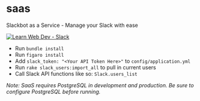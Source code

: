 # saas
Slackbot as a Service - Manage your Slack with ease

[![Learn Web Dev - Slack](https://learnwebdev-slackin.herokuapp.com/badge.svg)](https://learnwebdev.github.io)

* Run `bundle install`
* Run `figaro install`
* Add `slack_token: "<Your API Token Here>"` to `config/application.yml`
* Run `rake slack_users:import_all` to pull in current users
* Call Slack API functions like so: `Slack.users_list`

*Note: SaaS requires PostgreSQL in development and production. Be sure to configure PostgreSQL before running.*
